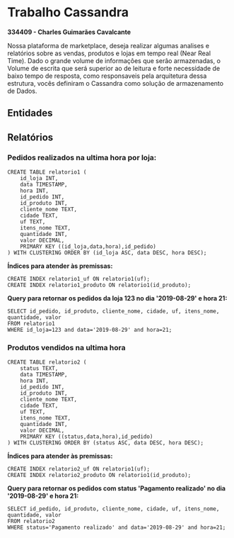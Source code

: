 # Trabalho Cassandra

**334409 - Charles Guimarães Cavalcante**

Nossa plataforma de marketplace, deseja realizar algumas analises e relatórios
sobre as vendas, produtos e lojas em tempo real (Near Real Time). Dado o grande
volume de informaçôes que serâo armazenadas, o Volume de escrita que será
superior ao de leitura e forte necessídade de baixo tempo de resposta, como
responsaveis pela arquitetura dessa estrutura, vocês definiram o Cassandra como
solução de armazenamento de Dados.

## Entidades

## Relatórios

### Pedidos realizados na ultima hora por loja:

```
CREATE TABLE relatorio1 (
    id_loja INT, 
    data TIMESTAMP, 
    hora INT, 
    id_pedido INT, 
    id_produto INT, 
    cliente_nome TEXT, 
    cidade TEXT, 
    uf TEXT, 
    itens_nome TEXT, 
    quantidade INT, 
    valor DECIMAL, 
    PRIMARY KEY ((id_loja,data,hora),id_pedido)
) WITH CLUSTERING ORDER BY (id_loja ASC, data DESC, hora DESC);
```

**Índices para atender às premissas:**
```
CREATE INDEX relatorio1_uf ON relatorio1(uf);
CREATE INDEX relatorio1_produto ON relatorio1(id_produto);
```

**Query para retornar os pedidos da loja 123 no dia '2019-08-29' e hora 21:**
```
SELECT id_pedido, id_produto, cliente_nome, cidade, uf, itens_nome, quantidade, valor 
FROM relatorio1 
WHERE id_loja=123 and data='2019-08-29' and hora=21;
```

### Produtos vendidos na ultima hora

```
CREATE TABLE relatorio2 (
    status TEXT, 
    data TIMESTAMP, 
    hora INT, 
    id_pedido INT, 
    id_produto INT, 
    cliente_nome TEXT, 
    cidade TEXT, 
    uf TEXT, 
    itens_nome TEXT, 
    quantidade INT, 
    valor DECIMAL, 
    PRIMARY KEY ((status,data,hora),id_pedido)
) WITH CLUSTERING ORDER BY (status ASC, data DESC, hora DESC);
```

**Índices para atender às premissas:**
```
CREATE INDEX relatorio2_uf ON relatorio1(uf);
CREATE INDEX relatorio2_produto ON relatorio1(id_produto);
```

**Query para retornar os pedidos com status 'Pagamento realizado' no dia '2019-08-29' e hora 21:**
```
SELECT id_pedido, id_produto, cliente_nome, cidade, uf, itens_nome, quantidade, valor 
FROM relatorio2 
WHERE status='Pagamento realizado' and data='2019-08-29' and hora=21;
```
